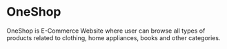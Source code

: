 # OneShop
OneShop is E-Commerce Website where user can browse all types of products related to clothing, home appliances, books and other categories.
